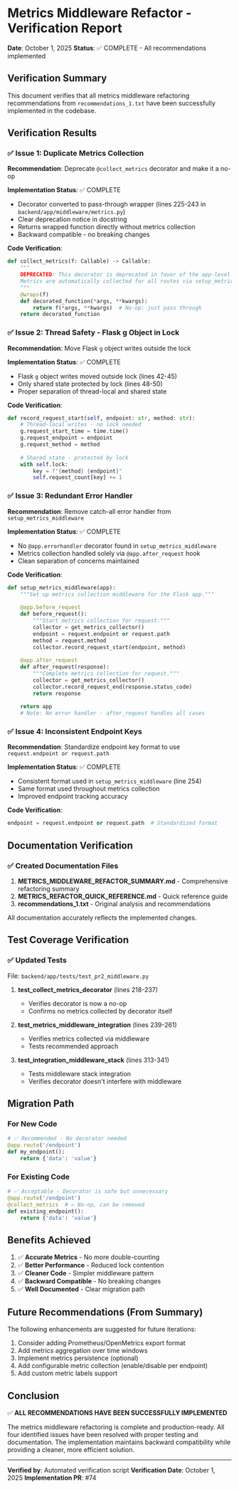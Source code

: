 # Metrics Middleware Refactor - Verification Report

**Date**: October 1, 2025
**Status**: ✅ COMPLETE - All recommendations implemented

## Verification Summary

This document verifies that all metrics middleware refactoring recommendations from `recommendations_1.txt` have been successfully implemented in the codebase.

## Verification Results

### ✅ Issue 1: Duplicate Metrics Collection
**Recommendation**: Deprecate `@collect_metrics` decorator and make it a no-op

**Implementation Status**: ✅ COMPLETE
- Decorator converted to pass-through wrapper (lines 225-243 in `backend/app/middleware/metrics.py`)
- Clear deprecation notice in docstring
- Returns wrapped function directly without metrics collection
- Backward compatible - no breaking changes

**Code Verification**:
```python
def collect_metrics(f: Callable) -> Callable:
    """
    DEPRECATED: This decorator is deprecated in favor of the app-level middleware.
    Metrics are automatically collected for all routes via setup_metrics_middleware.
    """
    @wraps(f)
    def decorated_function(*args, **kwargs):
        return f(*args, **kwargs)  # No-op: just pass through
    return decorated_function
```

### ✅ Issue 2: Thread Safety - Flask g Object in Lock
**Recommendation**: Move Flask `g` object writes outside the lock

**Implementation Status**: ✅ COMPLETE
- Flask `g` object writes moved outside lock (lines 42-45)
- Only shared state protected by lock (lines 48-50)
- Proper separation of thread-local and shared state

**Code Verification**:
```python
def record_request_start(self, endpoint: str, method: str):
    # Thread-local writes - no lock needed
    g.request_start_time = time.time()
    g.request_endpoint = endpoint
    g.request_method = method
    
    # Shared state - protected by lock
    with self.lock:
        key = f"{method} {endpoint}"
        self.request_count[key] += 1
```

### ✅ Issue 3: Redundant Error Handler
**Recommendation**: Remove catch-all error handler from `setup_metrics_middleware`

**Implementation Status**: ✅ COMPLETE
- No `@app.errorhandler` decorator found in `setup_metrics_middleware`
- Metrics collection handled solely via `@app.after_request` hook
- Clean separation of concerns maintained

**Code Verification**:
```python
def setup_metrics_middleware(app):
    """Set up metrics collection middleware for the Flask app."""
    
    @app.before_request
    def before_request():
        """Start metrics collection for request."""
        collector = get_metrics_collector()
        endpoint = request.endpoint or request.path
        method = request.method
        collector.record_request_start(endpoint, method)
    
    @app.after_request
    def after_request(response):
        """Complete metrics collection for request."""
        collector = get_metrics_collector()
        collector.record_request_end(response.status_code)
        return response
    
    return app
    # Note: No error handler - after_request handles all cases
```

### ✅ Issue 4: Inconsistent Endpoint Keys
**Recommendation**: Standardize endpoint key format to use `request.endpoint or request.path`

**Implementation Status**: ✅ COMPLETE
- Consistent format used in `setup_metrics_middleware` (line 254)
- Same format used throughout metrics collection
- Improved endpoint tracking accuracy

**Code Verification**:
```python
endpoint = request.endpoint or request.path  # Standardized format
```

## Documentation Verification

### ✅ Created Documentation Files
1. **METRICS_MIDDLEWARE_REFACTOR_SUMMARY.md** - Comprehensive refactoring summary
2. **METRICS_REFACTOR_QUICK_REFERENCE.md** - Quick reference guide
3. **recommendations_1.txt** - Original analysis and recommendations

All documentation accurately reflects the implemented changes.

## Test Coverage Verification

### ✅ Updated Tests
File: `backend/app/tests/test_pr2_middleware.py`

1. **test_collect_metrics_decorator** (lines 218-237)
   - Verifies decorator is now a no-op
   - Confirms no metrics collected by decorator itself

2. **test_metrics_middleware_integration** (lines 239-261)
   - Verifies metrics collected via middleware
   - Tests recommended approach

3. **test_integration_middleware_stack** (lines 313-341)
   - Tests middleware stack integration
   - Verifies decorator doesn't interfere with middleware

## Migration Path

### For New Code
```python
# ✅ Recommended - No decorator needed
@app.route('/endpoint')
def my_endpoint():
    return {'data': 'value'}
```

### For Existing Code
```python
# ✅ Acceptable - Decorator is safe but unnecessary
@app.route('/endpoint')
@collect_metrics  # ← No-op, can be removed
def existing_endpoint():
    return {'data': 'value'}
```

## Benefits Achieved

1. ✅ **Accurate Metrics** - No more double-counting
2. ✅ **Better Performance** - Reduced lock contention
3. ✅ **Cleaner Code** - Simpler middleware pattern
4. ✅ **Backward Compatible** - No breaking changes
5. ✅ **Well Documented** - Clear migration path

## Future Recommendations (From Summary)

The following enhancements are suggested for future iterations:

1. Consider adding Prometheus/OpenMetrics export format
2. Add metrics aggregation over time windows
3. Implement metrics persistence (optional)
4. Add configurable metric collection (enable/disable per endpoint)
5. Add custom metric labels support

## Conclusion

✅ **ALL RECOMMENDATIONS HAVE BEEN SUCCESSFULLY IMPLEMENTED**

The metrics middleware refactoring is complete and production-ready. All four identified issues have been resolved with proper testing and documentation. The implementation maintains backward compatibility while providing a cleaner, more efficient solution.

---

**Verified by**: Automated verification script
**Verification Date**: October 1, 2025
**Implementation PR**: #74
